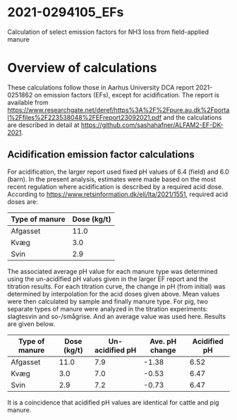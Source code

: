 # 2021-0294105_EFs
Calculation of select emission factors for NH3 loss from field-applied manure

# Overview of calculations
These calculations follow those in Aarhus University DCA report 2021-0251862 on emission factors (EFs), except for acidification.
The report is available from <https://www.researchgate.net/deref/https%3A%2F%2Fpure.au.dk%2Fportal%2Ffiles%2F223538048%2FEFreport23092021.pdf> and the calculations are described in detail at <https://github.com/sashahafner/ALFAM2-EF-DK-2021>.

## Acidification emission factor calculations
For acidification, the larger report used fixed pH values of 6.4 (field) and 6.0 (barn). 
In the present analysis, estimates were made based on the most recent regulation where acidification is described by a required acid dose.
According to <https://www.retsinformation.dk/eli/lta/2021/1551>, required acid doses are:

| Type of manure | Dose (kg/t)|
|----------------|------------|
|     Afgasset   |     11.0   |
|       Kvæg     |      3.0   |
|       Svin     |      2.9   |

The associated average pH value for each manure type was determined using the un-acidified pH values given in the larger EF report and the titration results.
For each titration curve, the change in pH (from initial) was determined by interpolation for the acid doses given above.
Mean values were then calculated by sample and finally manure type. 
For pig, two separate types of manure were analyzed in the titration experiments: slagtesvin and so-/smågrise.
And an average value was used here.
Results are given below.

| Type of manure | Dose (kg/t)| Un-acidified pH | Ave. pH change | Acidified pH |
|----------------|------------|-----------------|----------------|--------------|
|     Afgasset   |     11.0   |      7.9        |    -1.38       |   6.52       |
|       Kvæg     |      3.0   |      7.0        |    -0.53       |   6.47       |
|       Svin     |      2.9   |      7.2        |    -0.73       |   6.47       |

It is a coincidence that acidified pH values are identical for cattle and pig manure.


